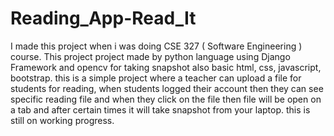 # Reading_App-Read_It
I made this project when i was doing CSE 327 ( Software Engineering ) course. This project project made by python language using Django Framework and opencv for taking snapshot also basic html, css, javascript, bootstrap. this is a simple project where a teacher can upload a file for students for reading, when students logged their account then they can see specific reading file and when they click on the file then file will be open on a tab and after certain times it will take snapshot from your laptop. this is still on working progress.
